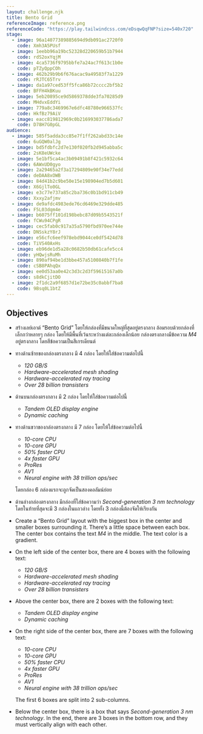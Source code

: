 ```yaml
---
layout: challenge.njk
title: Bento Grid
referenceImage: reference.png
referenceCode: "https://play.tailwindcss.com/eDsqwQqFNP?size=540x720"
stage:
  - image: 96a14077389885694d9db091ac2720f0
    code: Xmh3A5PUsf
  - image: 1eebb96a19bc52328d220659b51b7944
    code: rdS2oxYqjM
  - image: 4ca5736f9795bbfe7a24ac7f613c1b0e
    code: pTZyQppCOh
  - image: 462b29b9b6f676acac9a49583f7a1229
    code: rRJTC65Trv
  - image: da1a97ced53ff5fca86b72cccc2bf5b2
    code: BFFH4kBKuu
  - image: 5eb20895ce9d5869378dde3fa70285d9
    code: MHdvxEddYi
  - image: 779a8c3469967e6dfc48780e966537fc
    code: HkfBz79AiV
  - image: eacc819812969c0b216993037786ada7
    code: D78H7G0pGL
audience:
  - image: 585f5adda3cc85e7f1ff262abd33c14e
    code: 6uGQW0alJg
  - image: bd5fdbfc2d7e130f020fb2d945abba5c
    code: 2sK8eUWcke
  - image: 5e1bf5ca4ac3b09491b8f421c5932c64
    code: 6AWxUD0gyo
  - image: 2a29465a2f3a17294809e90f34e77edd
    code: deDAA8xOWB
  - image: 84d41b2c9be50e15e198904ed7b5d601
    code: X6GjlTo0GL
  - image: e3c77e737a85c2ba736c0b1bd911cb49
    code: Xxxy2afjmv
  - image: de9afdc4983ede76cd6469e329dde485
    code: F5L03dqm4e
  - image: b6075ff101d198bebc87d09b5543521f
    code: fCWu94CPgR
  - image: cec5fab0c917a35a5790fbd970ee744e
    code: DNSskzY8rJ
  - image: e56cfc6eef978ebd9044ce0df5424d78
    code: TiVS40AxHs
  - image: eb96de1d5a28c0682b50db61cafe5cc4
    code: yHQwjsRuMh
  - image: 890af94be1d3bbe457a5100840b7f1fe
    code: cSB8PAhqQx
  - image: ee0d53aa0e42c3d3c2d3f59615167a0b
    code: s8dkCjitDO
  - image: 2f1dc2a9f6857d1e72be35c0abbf7ba8
    code: 9Bsq0L1btZ
---
```


## Objectives

<div class="objectives" lang="th">

- สร้างเลย์เอาต์ “Bento Grid” โดยให้กล่องที่มีขนาดใหญ่ที่สุดอยู่ตรงกลาง ล้อมรอบด้วยกล่องที่เล็กกว่าหลายๆ กล่อง โดยให้มีพื้นที่เว้นระหว่างแต่ละกล่องเล็กน้อย กล่องตรงกลางมีข้อความ <em>M4</em> อยู่ตรงกลาง โดยสีข้อความเป็นสีเกรเดียนต์

- ทางด้านซ้ายของกล่องตรงกลาง มี 4 กล่อง โดยให้ใส่ข้อความต่อไปนี้

  - <em>120 GB/S</em>
  - <em>Hardware-accelerated mesh shading</em>
  - <em>Hardware-accelerated ray tracing</em>
  - <em>Over 28 billion transisters</em>

- ด้านบนกล่องตรงกลาง มี 2 กล่อง โดยให้ใส่ข้อความต่อไปนี้

  - <em>Tandem OLED display engine</em>
  - <em>Dynamic caching</em>

- ทางด้านขวาของกล่องตรงกลาง มี 7 กล่อง โดยให้ใส่ข้อความต่อไปนี้

  - <em>10-core CPU</em>
  - <em>10-core GPU</em>
  - <em>50% faster CPU</em>
  - <em>4x faster GPU</em>
  - <em>ProRes</em>
  - <em>AV1</em>
  - <em>Neural engine with 38 trillion ops/sec</em>

  โดยกล่อง 6 กล่องแรกจะถูกจัดเป็นสองคอลัมน์ย่อย

- ด้านล่างกล่องตรงกลาง มีกล่องที่ใส่ข้อความว่า <em>Second-generation 3 nm technology</em> โดยในท้ายที่สุดจะมี 3 กล่องในแถวล่าง โดยทั้ง 3 กล่องนี้ต้องจัดให้เรียงกัน

</div>

<div class="objectives" lang="en">

- Create a “Bento Grid” layout with the biggest box in the center and smaller boxes surrounding it. There’s a little space between each box. The center box contains the text <em>M4</em> in the middle. The text color is a gradient.

- On the left side of the center box, there are 4 boxes with the following text:

  - <em>120 GB/S</em>
  - <em>Hardware-accelerated mesh shading</em>
  - <em>Hardware-accelerated ray tracing</em>
  - <em>Over 28 billion transisters</em>

- Above the center box, there are 2 boxes with the following text:

  - <em>Tandem OLED display engine</em>
  - <em>Dynamic caching</em>

- On the right side of the center box, there are 7 boxes with the following text:

  - <em>10-core CPU</em>
  - <em>10-core GPU</em>
  - <em>50% faster CPU</em>
  - <em>4x faster GPU</em>
  - <em>ProRes</em>
  - <em>AV1</em>
  - <em>Neural engine with 38 trillion ops/sec</em>

  The first 6 boxes are split into 2 sub-columns.

- Below the center box, there is a box that says <em>Second-generation 3 nm technology</em>. In the end, there are 3 boxes in the bottom row, and they must vertically align with each other.

</div>
